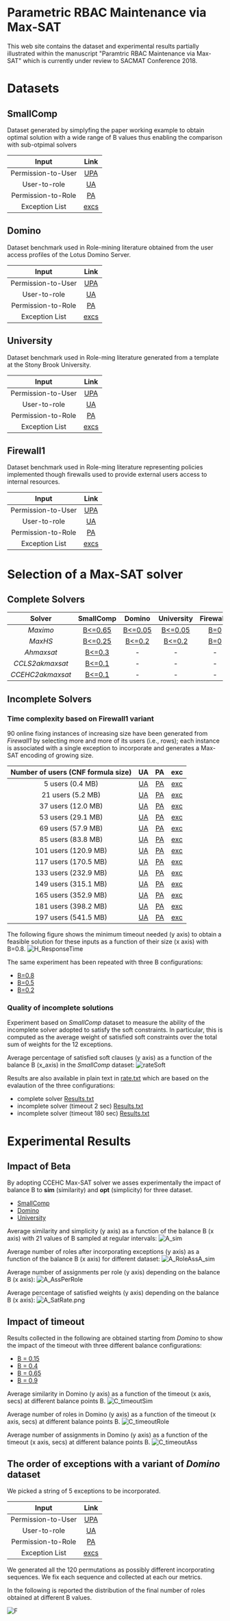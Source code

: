 # Parametric RBAC Maintenance via Max-SAT

This web site contains the dataset and experimental results partially illustrated within the manuscript "Paramtric RBAC Maintenance via Max-SAT" which is currently under review to SACMAT Conference 2018. 

# Datasets

## SmallComp

Dataset generated by simplyfing the paper working example to obtain optimal solution with a wide range of B values thus enabling the comparison with sub-otpimal solvers


|Input| Link|  	   
|:-:	           |:---:	|
|Permission-to-User | [UPA](dataset/SC/UPA.txt)|
|User-to-role      |[UA](dataset/SC/UA.txt)  |
|Permission-to-Role | [PA](dataset/SC/PA.txt) |
|Exception List           | [excs](dataset/SC/excs.txt)| 


## Domino

Dataset benchmark used in Role-mining literature obtained from the user access profiles of the Lotus Domino Server.


|Input| Link|  	   
|:-:	           |:---:	|
|Permission-to-User | [UPA](dataset/D/UPA.txt)|
|User-to-role      |[UA](dataset/D/UA.txt)  |
|Permission-to-Role | [PA](dataset/D/PA.txt) |
|Exception List           | [excs](dataset/D/excs.txt)| 


## University

Dataset benchmark used in Role-ming literature generated from a template at the Stony Brook University.


|Input| Link|  	   
|:-:	           |:---:	|
|Permission-to-User | [UPA](dataset/U/UPA.txt)|
|User-to-role      |[UA](dataset/U/UA.txt)  |
|Permission-to-Role | [PA](dataset/U/PA.txt) |
|Exception List           | [excs](dataset/U/excs.txt)| 


## Firewall1

Dataset benchmark used in Role-ming literature representing policies implemented though firewalls used to provide external users access to internal resources. 


|Input| Link|  	   
|:-:	           |:---:	|
|Permission-to-User | [UPA](dataset/F/UPA.txt)|
|User-to-role      |[UA](dataset/F/UA.txt)  |
|Permission-to-Role | [PA](dataset/F/PA.txt) |
|Exception List           | [excs](dataset/F/excs.txt)| 





# Selection of a Max-SAT solver

## Complete Solvers

|Solver  	       |SmallComp  |Domino   	 |University   	|Firewall1   	|   	
|:-:	           |:---:	|:---:	|:---:	|:---:	|	
|_Maximo_   	   |[B<=0.65](CompleteS/SC/Maximo/Results.txt)   	   |[B<=0.05](CompleteS/D/Maximo/Results.txt)    	  |[B<=0.05](CompleteS/U/Maximo/Results.txt)   	| [B=0](CompleteS/F/Maximo/Results.txt)   	|   	
|_MaxHS_   	     |[B<=0.25](CompleteS/SC/MaxHS/Results.txt)     	   |[B<=0.2](CompleteS/D/MaxHS/Results.txt)   	      |[B<=0.2](CompleteS/U/MaxHS/Results.txt)    	| [B=0](CompleteS/F/MaxHS/Results.txt)   	|   	
|_Ahmaxsat_   	 |[B<=0.3](CompleteS/SC/Ahmaxsat/Results.txt)   	 |- | -  	|  - 	|   	
|_CCLS2akmaxsat_ |[B<=0.1](CompleteS/SC/CCLS2akmaxsat/Results.txt) |- |  - 	|  - 	|   	
|_CCEHC2akmaxsat_|[B<=0.1](CompleteS/SC/CCEHC2akmaxsat/Results.txt)|- | -  	| -  	|   	








## Incomplete Solvers

### Time complexity based on Firewall1 variant

90 online fixing instances of increasing size have been generated from _Firewall1_ by selecting more and more of its users (i.e., rows); each instance is associated with a single exception to incorporate and generates a Max-SAT encoding of growing size. 


|Number of users (CNF formula size)|UA|PA|exc|
|:---:|:---:|:---:|:---:|
|5 users (0.4 MB)|[UA](dataset/complexity/89/UA.txt)|[PA](dataset/complexity/89/PA.txt)|[exc](dataset/complexity/89/excs.txt)|
|21 users (5.2 MB)|[UA](dataset/complexity/85/UA.txt)|[PA](dataset/complexity/85/PA.txt)|[exc](dataset/complexity/85/excs.txt)|
|37 users (12.0 MB)|[UA](dataset/complexity/81/UA.txt)|[PA](dataset/complexity/81/PA.txt)|[exc](dataset/complexity/81/excs.txt)|
|53 users (29.1 MB)|[UA](dataset/complexity/77/UA.txt)|[PA](dataset/complexity/77/PA.txt)|[exc](dataset/complexity/77/excs.txt)|
|69 users (57.9 MB)|[UA](dataset/complexity/73/UA.txt)|[PA](dataset/complexity/73/PA.txt)|[exc](dataset/complexity/73/excs.txt)|
|85 users (83.8 MB)|[UA](dataset/complexity/69/UA.txt)|[PA](dataset/complexity/69/PA.txt)|[exc](dataset/complexity/69/excs.txt)|
|101 users (120.9 MB)|[UA](dataset/complexity/65/UA.txt)|[PA](dataset/complexity/65/PA.txt)|[exc](dataset/complexity/65/excs.txt)|
|117 users (170.5 MB)|[UA](dataset/complexity/61/UA.txt)|[PA](dataset/complexity/61/PA.txt)|[exc](dataset/complexity/61/excs.txt)|
|133 users (232.9 MB)|[UA](dataset/complexity/57/UA.txt)|[PA](dataset/complexity/57/PA.txt)|[exc](dataset/complexity/57/excs.txt)|
|149 users (315.1 MB)|[UA](dataset/complexity/53/UA.txt)|[PA](dataset/complexity/53/PA.txt)|[exc](dataset/complexity/53/excs.txt)|
|165 users (352.9 MB)|[UA](dataset/complexity/49/UA.txt)|[PA](dataset/complexity/49/PA.txt)|[exc](dataset/complexity/49/excs.txt)|
|181 users (398.2 MB)|[UA](dataset/complexity/45/UA.txt)|[PA](dataset/complexity/45/PA.txt)|[exc](dataset/complexity/45/excs.txt)|
|197 users (541.5 MB)|[UA](dataset/complexity/41/UA.txt)|[PA](dataset/complexity/41/PA.txt)|[exc](dataset/complexity/41/excs.txt)|


The following figure shows the minimum timeout needed (y axis) to obtain a feasible solution for these inputs as a function of their size (x axis) with B=0.8.
![H_ResponseTime](img/H_responseTime.png)

The same experiment has been repeated with three B configurations:

- [B=0.8](dataset/complexity/Results.txt)
- [B=0.5](timeComplexity/13points_0.5.txt)
- [B=0.2](timeComplexity/13points_0.2.txt)




### Quality of incomplete solutions

Experiment based on _SmallComp_ dataset to measure the ability of the incomplete solver adopted to satisfy the soft constraints. In particular, this is computed as the average weight of satisfied soft constraints over the total sum of weights for the 12 exceptions. 

Average percentage of satisfied soft clauses (y axis) as a function of the balance B (x_axis) in the _SmallComp_ dataset:
![rateSoft](qualityIncomplete/rateSoft.png)


Results are also available in plain text in [rate.txt](qualityIncomplete/rate.txt) which are based on the evalaution of the three configurations:
- complete solver [Results.txt](qualityIncomplete/Results.txt)
- incomplete solver (timeout 2 sec) [Results.txt](qualityIncomplete/2/Results.txt)
- incomplete solver (timeout 180 sec) [Results.txt](qualityIncomplete//180/Results.txt)


# Experimental Results 

## Impact of Beta

By adopting CCEHC Max-SAT solver we asses experimentally the impact of balance B to **sim** (similarity) and **opt** (simplicity) for three dataset.

- [SmallComp](preferencesImpact/optsim/SmallCompSimplicity180.dat) 
- [Domino](preferencesImpact/optsim/DominoSimplicity180.dat)
- [University](preferencesImpact/optsim/UniversitySimplicity360.dat)

Average similarity and simplicity (y axis) as a function of the balance B (x axis) with 21 values of B sampled at regular intervals:
![A_sim](preferencesImpact/optsim/A_Sim.png)

Average number of roles after incorporating exceptions (y axis) as a function of the balance B (x axis) for different dataset:
![A_RoleAssA_sim](preferencesImpact/optsim/A_RoleAss.png)

Average number of assignments per role (y axis) depending on the balance B (x axis):
![A_AssPerRole](preferencesImpact/AssPerRole_SatRate/A_AssPerRole.png)

Average percentage of satisfied weights (y axis) depending on the balance B (x axis):
![A_SatRate.png](preferencesImpact/AssPerRole_SatRate/A_SatRate.png)




## Impact of timeout

Results collected in the following are obtained starting from _Domino_ to show the impact of the timeout with three different balance configurations:

- [B = 0.15](timeImpact/Semplicity_w0.15_paper.dat) 
- [B = 0.4](timeImpact/Semplicity_w0.4_paper.dat) 
- [B = 0.65](timeImpact/Semplicity_w0.65_paper.dat) 
- [B = 0.9](timeImpact/Semplicity_w0.9_paper.dat) 


Average similarity in Domino (y axis) as a function of the timeout (x axis, secs) at different balance points B.
![C_timeoutSim](timeImpact/C_timeoutSim.png)

Average number of roles in Domino (y axis) as a function of the timeout (x axis, secs) at different balance points B.
![C_timeoutRole](timeImpact/C_timeoutRole.png) 

Average number of assignments in Domino (y axis) as a function of the timeout (x axis, secs) at different balance points B.
![C_timeoutAss](timeImpact/C_timeoutAss.png)







## The order of exceptions with a variant of _Domino_ dataset

We picked a string of 5 exceptions to be incorporated.

|Input| Link|  	   
|:-:	           |:---:	|
|Permission-to-User | [UPA](dataset/permutations/UPA.txt)|
|User-to-role      |[UA](dataset/permutations/UA.txt)  |
|Permission-to-Role | [PA](dataset/permutations/PA.txt) |
|Exception List           | [excs](dataset/permutations/excs.txt)| 

We generated all the  120 permutations as possibly different incorporating sequences. We fix each sequence and collected at each our metrics. 

In the following is reported the distribution of the final number of roles obtained at different B values.

![F](permutations/F.png)
